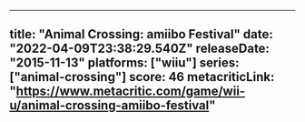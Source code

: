
---
title: "Animal Crossing: amiibo Festival"
date: "2022-04-09T23:38:29.540Z"
releaseDate: "2015-11-13"
platforms: ["wiiu"]
series: ["animal-crossing"]
score: 46
metacriticLink: "https://www.metacritic.com/game/wii-u/animal-crossing-amiibo-festival"
---
